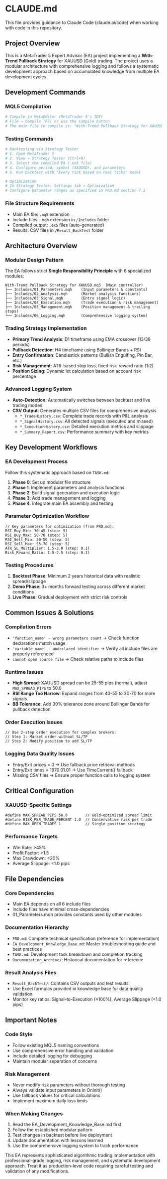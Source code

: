 # CLAUDE.md

This file provides guidance to Claude Code (claude.ai/code) when working with code in this repository.

## Project Overview

This is a MetaTrader 5 Expert Advisor (EA) project implementing a **With-Trend Pullback Strategy** for XAUUSD (Gold) trading. The project uses a modular architecture with comprehensive logging and follows a systematic development approach based on accumulated knowledge from multiple EA development cycles.

## Development Commands

### MQL5 Compilation
```bash
# Compile in MetaEditor (MetaTrader 5's IDE)
# File → Compile (F7) or use the compile button
# The main file to compile is: "With-Trend Pullback Strategy for XAUUSD.mq5"
```

### Testing Commands
```bash
# Backtesting via Strategy Tester
# 1. Open MetaTrader 5
# 2. View → Strategy Tester (Ctrl+R)
# 3. Select the compiled EA (.ex5 file)
# 4. Configure period, symbol (XAUUSD), and parameters
# 5. Run backtest with "Every tick based on real ticks" model

# Optimization
# In Strategy Tester: Settings tab → Optimization
# Configure parameter ranges as specified in PRD.md section 7.1
```

### File Structure Requirements
- Main EA file: `.mq5` extension
- Include files: `.mqh` extension in `/Includes` folder  
- Compiled output: `.ex5` files (auto-generated)
- Results: CSV files in `/Result_BackTest` folder

## Architecture Overview

### Modular Design Pattern
The EA follows strict **Single Responsibility Principle** with 6 specialized modules:

```
With-Trend Pullback Strategy for XAUUSD.mq5  (Main controller)
├── Includes/01_Parameters.mqh    (Input parameters & constants)
├── Includes/02_Analysis.mqh      (Market analysis functions)
├── Includes/03_Signal.mqh        (Entry signal logic)
├── Includes/04_Execution.mqh     (Trade execution & risk management)
├── Includes/05_Management.mqh    (Position management & trailing stops)
└── Includes/06_Logging.mqh       (Comprehensive logging system)
```

### Trading Strategy Implementation
- **Primary Trend Analysis**: D1 timeframe using EMA crossover (13/39 periods)
- **Pullback Detection**: H4 timeframe using Bollinger Bands + RSI
- **Entry Confirmation**: Candlestick patterns (Bullish Engulfing, Pin Bar, etc.)
- **Risk Management**: ATR-based stop loss, fixed risk-reward ratio (1:2)
- **Position Sizing**: Dynamic lot calculation based on account risk percentage

### Advanced Logging System
- **Auto-Detection**: Automatically switches between backtest and live trading modes
- **CSV Output**: Generates multiple CSV files for comprehensive analysis
  - `*_TradeHistory.csv`: Complete trade records with P&L analysis
  - `*_SignalHistory.csv`: All detected signals (executed and missed)  
  - `*_ExecutionHistory.csv`: Detailed execution metrics and slippage
  - `*_Summary_Report.csv`: Performance summary with key metrics

## Key Development Workflows

### EA Development Process
Follow this systematic approach based on `TASK.md`:

1. **Phase 0**: Set up modular file structure
2. **Phase 1**: Implement parameters and analysis functions  
3. **Phase 2**: Build signal generation and execution logic
4. **Phase 3**: Add trade management and logging
5. **Phase 4**: Integrate main EA assembly and testing

### Parameter Optimization Workflow
```mql5
// Key parameters for optimization (from PRD.md):
RSI_Buy_Min: 30-45 (step: 5)
RSI_Buy_Max: 50-70 (step: 5)  
RSI_Sell_Min: 30-50 (step: 5)
RSI_Sell_Max: 55-70 (step: 5)
ATR_SL_Multiplier: 1.5-3.0 (step: 0.1)
Risk_Reward_Ratio: 1.5-2.5 (step: 0.1)
```

### Testing Procedures
1. **Backtest Phase**: Minimum 2 years historical data with realistic spread/slippage
2. **Demo Phase**: 3+ months forward testing across different market conditions  
3. **Live Phase**: Gradual deployment with strict risk controls

## Common Issues & Solutions

### Compilation Errors
- `'function_name' - wrong parameters count` → Check function declarations match usage
- `'variable_name' - undeclared identifier` → Verify all include files are properly referenced
- `cannot open source file` → Check relative paths to include files

### Runtime Issues
- **High Spread**: XAUUSD spread can be 25-55 pips (normal), adjust `MAX_SPREAD_PIPS` to 50.0
- **RSI Range Too Narrow**: Expand ranges from 40-55 to 30-70 for more signals
- **BB Tolerance**: Add 30% tolerance zone around Bollinger Bands for pullback detection

### Order Execution Issues  
```mql5
// Use 2-step order execution for complex brokers:
// Step 1: Market order without SL/TP
// Step 2: Modify position to add SL/TP
```

### Logging Data Quality Issues
- Entry/Exit prices = 0 → Use fallback price retrieval methods
- Entry/Exit times = 1970.01.01 → Use TimeCurrent() fallback
- Missing CSV files → Ensure proper function calls to logging system

## Critical Configuration

### XAUUSD-Specific Settings
```mql5
#define MAX_SPREAD_PIPS 50.0        // Gold-optimized spread limit
#define RISK_PER_TRADE_PERCENT 1.0  // Conservative risk per trade
#define MAX_OPEN_TRADES 1           // Single position strategy
```

### Performance Targets
- Win Rate: >45%
- Profit Factor: >1.5  
- Max Drawdown: <20%
- Average Slippage: <1.0 pips

## File Dependencies

### Core Dependencies
- Main EA depends on all 6 include files
- Include files have minimal cross-dependencies
- 01_Parameters.mqh provides constants used by other modules

### Documentation Hierarchy
- `PRD.md`: Complete technical specification (reference for implementation)
- `EA_Development_Knowledge_Base.md`: Master troubleshooting guide and best practices
- `TASK.md`: Development task breakdown and completion tracking
- `Documentation_Archive/`: Historical documentation for reference

### Result Analysis Files
- `Result_BackTest/`: Contains CSV outputs and test results
- Use Excel formulas provided in knowledge base for data quality validation
- Monitor key ratios: Signal-to-Execution (≈100%), Average Slippage (<1.0 pips)

## Important Notes

### Code Style
- Follow existing MQL5 naming conventions
- Use comprehensive error handling and validation
- Include detailed logging for debugging
- Maintain modular separation of concerns

### Risk Management
- Never modify risk parameters without thorough testing
- Always validate input parameters in OnInit()
- Use fallback values for critical calculations
- Implement maximum daily loss limits

### When Making Changes
1. Read the EA_Development_Knowledge_Base.md first
2. Follow the established modular pattern  
3. Test changes in backtest before live deployment
4. Update documentation with lessons learned
5. Use the comprehensive logging system to track performance

This EA represents sophisticated algorithmic trading implementation with professional-grade logging, risk management, and systematic development approach. Treat it as production-level code requiring careful testing and validation of any modifications.